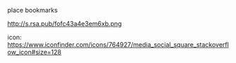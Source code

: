 
place bookmarks 

http://s.rsa.pub/fofc43a4e3em6xb.png

icon:
https://www.iconfinder.com/icons/764927/media_social_square_stackoverflow_icon#size=128